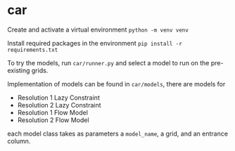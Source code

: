 # car

Create and activate a virtual environment
```python -m venv venv```

Install required packages in the environment
```pip install -r requirements.txt```

To try the models, run ```car/runner.py``` and select a model to run on the pre-existing grids.

Implementation of models can be found in ```car/models```, there are models for

- Resolution 1 Lazy Constraint
- Resolution 2 Lazy Constraint 
- Resolution 1 Flow Model
- Resolution 2 Flow Model

each model class takes as parameters a ```model_name```, a grid, and an entrance column.
